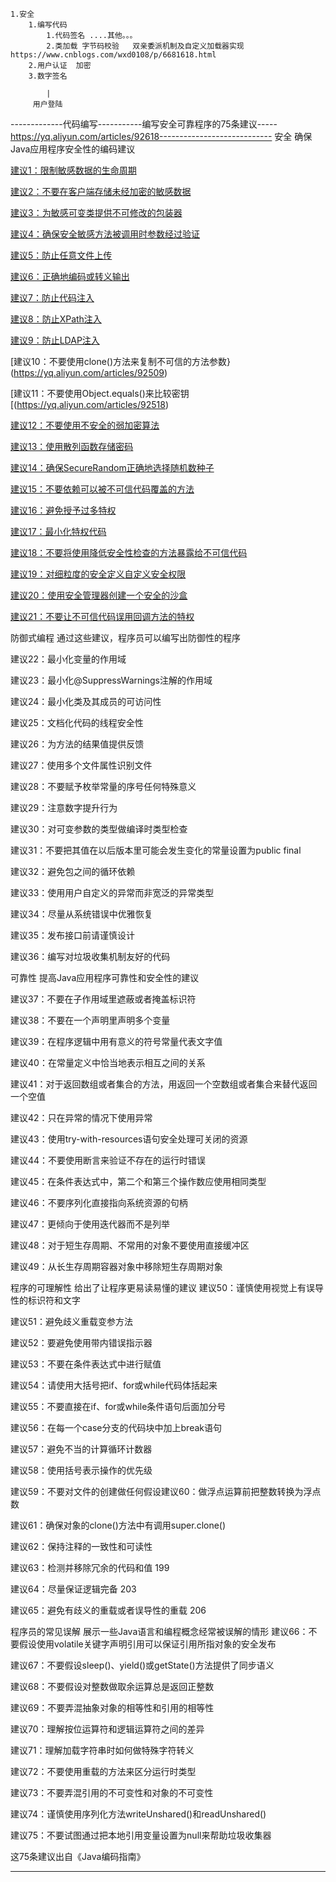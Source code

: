 

    1.安全
        1.编写代码
            1.代码签名 ....其他。。。
            2.类加载 字节码校验   双亲委派机制及自定义加载器实现     https://www.cnblogs.com/wxd0108/p/6681618.html
        2.用户认证  加密
        3.数字签名

            |
         用户登陆



-------------代码编写-----------编写安全可靠程序的75条建议-----https://yq.aliyun.com/articles/92618----------------------------
安全 确保Java应用程序安全性的编码建议

[建议1：限制敏感数据的生命周期](https://yq.aliyun.com/articles/92416)

[建议2：不要在客户端存储未经加密的敏感数据](https://yq.aliyun.com/articles/92419)

[建议3：为敏感可变类提供不可修改的包装器](https://yq.aliyun.com/articles/92425)

[建议4：确保安全敏感方法被调用时参数经过验证](https://yq.aliyun.com/articles/92432)

[建议5：防止任意文件上传](https://yq.aliyun.com/articles/92461)

[建议6：正确地编码或转义输出](https://yq.aliyun.com/articles/92469)

[建议7：防止代码注入](https://yq.aliyun.com/articles/92495)

[建议8：防止XPath注入](https://yq.aliyun.com/articles/92498)

[建议9：防止LDAP注入](https://yq.aliyun.com/articles/)

[建议10：不要使用clone()方法来复制不可信的方法参数}(https://yq.aliyun.com/articles/92509)

[建议11：不要使用Object.equals()来比较密钥[(https://yq.aliyun.com/articles/92518)

[建议12：不要使用不安全的弱加密算法](https://yq.aliyun.com/articles/92521)

[建议13：使用散列函数存储密码](https://yq.aliyun.com/articles/92526)

[建议14：确保SecureRandom正确地选择随机数种子](https://yq.aliyun.com/articles/92530)

[建议15：不要依赖可以被不可信代码覆盖的方法](https://yq.aliyun.com/articles/92535)

[建议16：避免授予过多特权](https://yq.aliyun.com/articles/92539)

[建议17：最小化特权代码](https://yq.aliyun.com/articles/92545)

[建议18：不要将使用降低安全性检查的方法暴露给不可信代码](https://yq.aliyun.com/articles/92561)

[建议19：对细粒度的安全定义自定义安全权限](https://yq.aliyun.com/articles/92565)

[建议20：使用安全管理器创建一个安全的沙盒](https://yq.aliyun.com/articles/92584)

[建议21：不要让不可信代码误用回调方法的特权](https://yq.aliyun.com/articles/92596)

防御式编程 通过这些建议，程序员可以编写出防御性的程序  

建议22：最小化变量的作用域   

建议23：最小化@SuppressWarnings注解的作用域

建议24：最小化类及其成员的可访问性

建议25：文档化代码的线程安全性

建议26：为方法的结果值提供反馈

建议27：使用多个文件属性识别文件

建议28：不要赋予枚举常量的序号任何特殊意义

建议29：注意数字提升行为

建议30：对可变参数的类型做编译时类型检查

建议31：不要把其值在以后版本里可能会发生变化的常量设置为public final

建议32：避免包之间的循环依赖

建议33：使用用户自定义的异常而非宽泛的异常类型

建议34：尽量从系统错误中优雅恢复

建议35：发布接口前请谨慎设计

建议36：编写对垃圾收集机制友好的代码

可靠性 提高Java应用程序可靠性和安全性的建议

建议37：不要在子作用域里遮蔽或者掩盖标识符

建议38：不要在一个声明里声明多个变量

建议39：在程序逻辑中用有意义的符号常量代表文字值

建议40：在常量定义中恰当地表示相互之间的关系

建议41：对于返回数组或者集合的方法，用返回一个空数组或者集合来替代返回一个空值

建议42：只在异常的情况下使用异常

建议43：使用try-with-resources语句安全处理可关闭的资源

建议44：不要使用断言来验证不存在的运行时错误

建议45：在条件表达式中，第二个和第三个操作数应使用相同类型

建议46：不要序列化直接指向系统资源的句柄

建议47：更倾向于使用迭代器而不是列举

建议48：对于短生存周期、不常用的对象不要使用直接缓冲区

建议49：从长生存周期容器对象中移除短生存周期对象

程序的可理解性 给出了让程序更易读易懂的建议
建议50：谨慎使用视觉上有误导性的标识符和文字

建议51：避免歧义重载变参方法

建议52：要避免使用带内错误指示器

建议53：不要在条件表达式中进行赋值

建议54：请使用大括号把if、for或while代码体括起来

建议55：不要直接在if、for或while条件语句后面加分号

建议56：在每一个case分支的代码块中加上break语句

建议57：避免不当的计算循环计数器

建议58：使用括号表示操作的优先级

建议59：不要对文件的创建做任何假设建议60：做浮点运算前把整数转换为浮点数

建议61：确保对象的clone()方法中有调用super.clone()

建议62：保持注释的一致性和可读性

建议63：检测并移除冗余的代码和值 199

建议64：尽量保证逻辑完备 203

建议65：避免有歧义的重载或者误导性的重载 206

程序员的常见误解 展示一些Java语言和编程概念经常被误解的情形
建议66：不要假设使用volatile关键字声明引用可以保证引用所指对象的安全发布

建议67：不要假设sleep()、yield()或getState()方法提供了同步语义

建议68：不要假设对整数做取余运算总是返回正整数

建议69：不要弄混抽象对象的相等性和引用的相等性

建议70：理解按位运算符和逻辑运算符之间的差异

建议71：理解加载字符串时如何做特殊字符转义

建议72：不要使用重载的方法来区分运行时类型

建议73：不要弄混引用的不可变性和对象的不可变性

建议74：谨慎使用序列化方法writeUnshared()和readUnshared()

建议75：不要试图通过把本地引用变量设置为null来帮助垃圾收集器

这75条建议出自《Java编码指南》











---------------------------------------------------------
